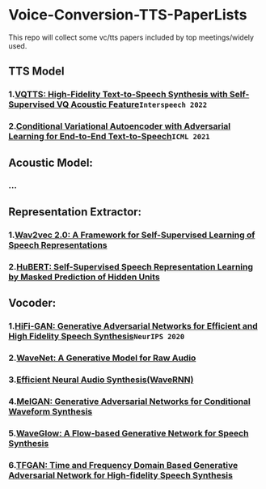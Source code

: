 # Voice-Conversion-TTS-PaperLists
This repo will collect some vc/tts papers included by top meetings/widely used.
## TTS Model
### 1.[VQTTS: High-Fidelity Text-to-Speech Synthesis with Self-Supervised VQ Acoustic Feature](https://arxiv.org/abs/2204.00768)`Interspeech 2022`
### 2.[Conditional Variational Autoencoder with Adversarial Learning for End-to-End Text-to-Speech](https://arxiv.org/abs/2106.06103)`ICML 2021`
## Acoustic Model:
### ...

## Representation Extractor:
### 1.[Wav2vec 2.0: A Framework for Self-Supervised Learning of Speech Representations](https://arxiv.org/abs/2006.11477)
### 2.[HuBERT: Self-Supervised Speech Representation Learning by Masked Prediction of Hidden Units](https://arxiv.org/abs/2106.07447)

## Vocoder:
### 1.[HiFi-GAN: Generative Adversarial Networks for Efficient and High Fidelity Speech Synthesis](https://arxiv.org/abs/2010.05646)`NeurIPS 2020`
### 2.[WaveNet: A Generative Model for Raw Audio](https://arxiv.org/abs/1609.03499)
### 3.[Efficient Neural Audio Synthesis(WaveRNN)](https://arxiv.org/abs/1609.03499)
### 4.[MelGAN: Generative Adversarial Networks for Conditional Waveform Synthesis](https://arxiv.org/abs/1910.06711)
### 5.[WaveGlow: A Flow-based Generative Network for Speech Synthesis](https://arxiv.org/abs/1811.00002)
### 6.[TFGAN: Time and Frequency Domain Based Generative Adversarial Network for High-fidelity Speech Synthesis](https://arxiv.org/abs/2011.12206)
